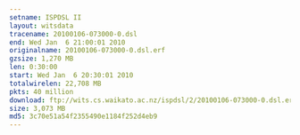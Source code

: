 ```yaml
---
setname: ISPDSL II
layout: witsdata
tracename: 20100106-073000-0.dsl
end: Wed Jan  6 21:00:01 2010
originalname: 20100106-073000-0.dsl.erf
gzsize: 1,270 MB
len: 0:30:00
start: Wed Jan  6 20:30:01 2010
totalwirelen: 22,708 MB
pkts: 40 million
download: ftp://wits.cs.waikato.ac.nz/ispdsl/2/20100106-073000-0.dsl.erf.gz
size: 3,073 MB
md5: 3c70e51a54f2355490e1184f252d4eb9
---
```

